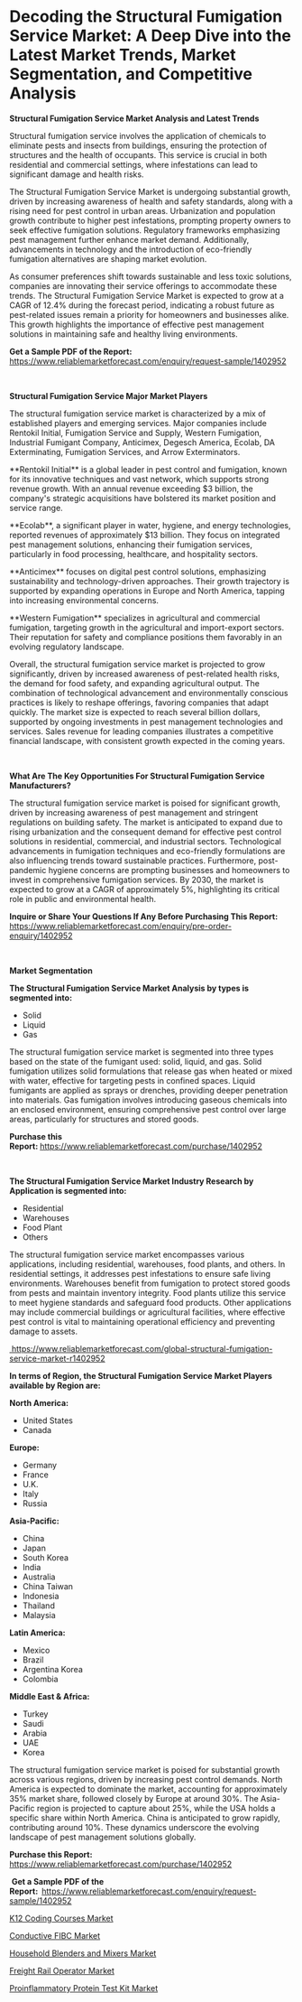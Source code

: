 <p><h1>Decoding the Structural Fumigation Service Market: A Deep Dive into the Latest Market Trends, Market Segmentation, and Competitive Analysis</h1></p><p><strong>Structural Fumigation Service Market Analysis and Latest Trends</strong></p>
<p><p>Structural fumigation service involves the application of chemicals to eliminate pests and insects from buildings, ensuring the protection of structures and the health of occupants. This service is crucial in both residential and commercial settings, where infestations can lead to significant damage and health risks.</p><p>The Structural Fumigation Service Market is undergoing substantial growth, driven by increasing awareness of health and safety standards, along with a rising need for pest control in urban areas. Urbanization and population growth contribute to higher pest infestations, prompting property owners to seek effective fumigation solutions. Regulatory frameworks emphasizing pest management further enhance market demand. Additionally, advancements in technology and the introduction of eco-friendly fumigation alternatives are shaping market evolution.</p><p>As consumer preferences shift towards sustainable and less toxic solutions, companies are innovating their service offerings to accommodate these trends. The Structural Fumigation Service Market is expected to grow at a CAGR of 12.4% during the forecast period, indicating a robust future as pest-related issues remain a priority for homeowners and businesses alike. This growth highlights the importance of effective pest management solutions in maintaining safe and healthy living environments.</p></p>
<p><strong>Get a Sample PDF of the Report:&nbsp;</strong> <a href="https://www.reliablemarketforecast.com/enquiry/request-sample/1402952?utm_campaign=1803&utm_medium=2&utm_source=Github&utm_content=ia&utm_term=23102024&utm_id=structural-fumigation-service">https://www.reliablemarketforecast.com/enquiry/request-sample/1402952</a></p>
<p>&nbsp;</p>
<p><strong>Structural Fumigation Service Major Market Players</strong></p>
<p><p>The structural fumigation service market is characterized by a mix of established players and emerging services. Major companies include Rentokil Initial, Fumigation Service and Supply, Western Fumigation, Industrial Fumigant Company, Anticimex, Degesch America, Ecolab, DA Exterminating, Fumigation Services, and Arrow Exterminators. </p><p>**Rentokil Initial** is a global leader in pest control and fumigation, known for its innovative techniques and vast network, which supports strong revenue growth. With an annual revenue exceeding $3 billion, the company's strategic acquisitions have bolstered its market position and service range.</p><p>**Ecolab**, a significant player in water, hygiene, and energy technologies, reported revenues of approximately $13 billion. They focus on integrated pest management solutions, enhancing their fumigation services, particularly in food processing, healthcare, and hospitality sectors.</p><p>**Anticimex** focuses on digital pest control solutions, emphasizing sustainability and technology-driven approaches. Their growth trajectory is supported by expanding operations in Europe and North America, tapping into increasing environmental concerns.</p><p>**Western Fumigation** specializes in agricultural and commercial fumigation, targeting growth in the agricultural and import-export sectors. Their reputation for safety and compliance positions them favorably in an evolving regulatory landscape.</p><p>Overall, the structural fumigation service market is projected to grow significantly, driven by increased awareness of pest-related health risks, the demand for food safety, and expanding agricultural output. The combination of technological advancement and environmentally conscious practices is likely to reshape offerings, favoring companies that adapt quickly. The market size is expected to reach several billion dollars, supported by ongoing investments in pest management technologies and services. Sales revenue for leading companies illustrates a competitive financial landscape, with consistent growth expected in the coming years.</p></p>
<p>&nbsp;</p>
<p><strong>What Are The Key Opportunities For Structural Fumigation Service Manufacturers?</strong></p>
<p><p>The structural fumigation service market is poised for significant growth, driven by increasing awareness of pest management and stringent regulations on building safety. The market is anticipated to expand due to rising urbanization and the consequent demand for effective pest control solutions in residential, commercial, and industrial sectors. Technological advancements in fumigation techniques and eco-friendly formulations are also influencing trends toward sustainable practices. Furthermore, post-pandemic hygiene concerns are prompting businesses and homeowners to invest in comprehensive fumigation services. By 2030, the market is expected to grow at a CAGR of approximately 5%, highlighting its critical role in public and environmental health.</p></p>
<p><strong>Inquire or Share Your Questions If Any Before Purchasing This Report:</strong> <a href="https://www.reliablemarketforecast.com/enquiry/pre-order-enquiry/1402952?utm_campaign=1803&utm_medium=2&utm_source=Github&utm_content=ia&utm_term=23102024&utm_id=structural-fumigation-service">https://www.reliablemarketforecast.com/enquiry/pre-order-enquiry/1402952</a></p>
<p>&nbsp;</p>
<p><strong>Market Segmentation</strong></p>
<p><strong>The Structural Fumigation Service Market Analysis by types is segmented into:</strong></p>
<p><ul><li>Solid</li><li>Liquid</li><li>Gas</li></ul></p>
<p><p>The structural fumigation service market is segmented into three types based on the state of the fumigant used: solid, liquid, and gas. Solid fumigation utilizes solid formulations that release gas when heated or mixed with water, effective for targeting pests in confined spaces. Liquid fumigants are applied as sprays or drenches, providing deeper penetration into materials. Gas fumigation involves introducing gaseous chemicals into an enclosed environment, ensuring comprehensive pest control over large areas, particularly for structures and stored goods.</p></p>
<p><strong>Purchase this Report:&nbsp;</strong><a href="https://www.reliablemarketforecast.com/purchase/1402952?utm_campaign=1803&utm_medium=2&utm_source=Github&utm_content=ia&utm_term=23102024&utm_id=structural-fumigation-service">https://www.reliablemarketforecast.com/purchase/1402952</a></p>
<p>&nbsp;</p>
<p><strong>The Structural Fumigation Service Market Industry Research by Application is segmented into:</strong></p>
<p><ul><li>Residential</li><li>Warehouses</li><li>Food Plant</li><li>Others</li></ul></p>
<p><p>The structural fumigation service market encompasses various applications, including residential, warehouses, food plants, and others. In residential settings, it addresses pest infestations to ensure safe living environments. Warehouses benefit from fumigation to protect stored goods from pests and maintain inventory integrity. Food plants utilize this service to meet hygiene standards and safeguard food products. Other applications may include commercial buildings or agricultural facilities, where effective pest control is vital to maintaining operational efficiency and preventing damage to assets.</p></p>
<p><a href="https://www.reliablemarketforecast.com/global-structural-fumigation-service-market-r1402952?utm_campaign=1803&utm_medium=2&utm_source=Github&utm_content=ia&utm_term=23102024&utm_id=structural-fumigation-service">&nbsp;https://www.reliablemarketforecast.com/global-structural-fumigation-service-market-r1402952</a></p>
<p><strong>In terms of Region, the Structural Fumigation Service Market Players available by Region are:</strong></p>
<p>
    <p> <strong> North America: </strong>
        <ul>
            <li>United States</li>
            <li>Canada</li>
        </ul>
        </p> 
    <p> <strong> Europe: </strong>
        <ul>
            <li>Germany</li>
            <li>France</li>
            <li>U.K.</li>
            <li>Italy</li>
            <li>Russia</li>
        </ul>
        </p> 
    <p> <strong> Asia-Pacific: </strong>
        <ul>
            <li>China</li>
            <li>Japan</li>
            <li>South Korea</li>
            <li>India</li>
            <li>Australia</li>
            <li>China Taiwan</li>
            <li>Indonesia</li>
            <li>Thailand</li>
            <li>Malaysia</li>
        </ul>
        </p> 
    <p> <strong> Latin America: </strong>
        <ul>
            <li>Mexico</li>
            <li>Brazil</li>
            <li>Argentina Korea</li>
            <li>Colombia</li>
        </ul>
        </p> 
    <p> <strong> Middle East & Africa: </strong>
        <ul>
            <li>Turkey</li>
            <li>Saudi</li>
            <li>Arabia</li>
            <li>UAE</li>
            <li>Korea</li>
        </ul>
    </p>
    </p>
<p><p>The structural fumigation service market is poised for substantial growth across various regions, driven by increasing pest control demands. North America is expected to dominate the market, accounting for approximately 35% market share, followed closely by Europe at around 30%. The Asia-Pacific region is projected to capture about 25%, while the USA holds a specific share within North America. China is anticipated to grow rapidly, contributing around 10%. These dynamics underscore the evolving landscape of pest management solutions globally.</p></p>
<p><strong>Purchase this Report: </strong><a href="https://www.reliablemarketforecast.com/purchase/1402952?utm_campaign=1803&utm_medium=2&utm_source=Github&utm_content=ia&utm_term=23102024&utm_id=structural-fumigation-service">https://www.reliablemarketforecast.com/purchase/1402952</a></p>
<p>&nbsp;<strong>Get a Sample PDF of the Report:&nbsp;&nbsp;</strong><a href="https://www.reliablemarketforecast.com/enquiry/request-sample/1402952?utm_campaign=1803&utm_medium=2&utm_source=Github&utm_content=ia&utm_term=23102024&utm_id=structural-fumigation-service">https://www.reliablemarketforecast.com/enquiry/request-sample/1402952</a></p>
<p><strong></strong></p>
<p><p><a href="https://www.linkedin.com/pulse/sustainability-trends-k12-coding-courses-industry-d07ye?utm_campaign=1803&utm_medium=2&utm_source=Github&utm_content=ia&utm_term=23102024&utm_id=structural-fumigation-service">K12 Coding Courses Market</a></p><p><a href="https://github.com/JubayerMia832/Market-Research-Report-List-1/blob/main/conductive-fibc-market.md?utm_campaign=1803&utm_medium=2&utm_source=Github&utm_content=ia&utm_term=23102024&utm_id=structural-fumigation-service">Conductive FIBC Market</a></p><p><a href="https://www.linkedin.com/pulse/household-blenders-mixers-market-research-report-forecast-growth-3vnfe?utm_campaign=1803&utm_medium=2&utm_source=Github&utm_content=ia&utm_term=23102024&utm_id=structural-fumigation-service">Household Blenders and Mixers Market</a></p><p><a href="https://www.linkedin.com/pulse/unlocking-growth-potential-strategic-analysis-freight-rail-omuhe?utm_campaign=1803&utm_medium=2&utm_source=Github&utm_content=ia&utm_term=23102024&utm_id=structural-fumigation-service">Freight Rail Operator Market</a></p><p><a href="https://www.linkedin.com/pulse/proinflammatory-protein-test-kit-market-outlook-share-analysis-ibsif?utm_campaign=1803&utm_medium=2&utm_source=Github&utm_content=ia&utm_term=23102024&utm_id=structural-fumigation-service">Proinflammatory Protein Test Kit Market</a></p></p>